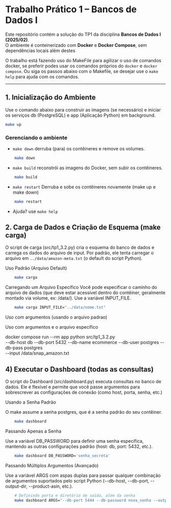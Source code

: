 # Trabalho Prático 1 – Bancos de Dados I

Este repositório contém a solução do TP1 da disciplina 
**Bancos de Dados I (2025/02)**.  
O ambiente é conteinerizado com **Docker** e **Docker Compose**, 
sem dependências locais além destes

O trabalho está fazendo uso do MakeFile para agilizar o uso de comandos docker,
se preferir podes usar os comandos próprios do ```docker``` e ```docker compose```.
Ou siga os passos abaixo com o Makefile, se desejar use o ```make help``` para
ajuda com os comandos.

---
## 1. Inicialização do Ambiente
   Use o comando abaixo para construir as imagens (se necessário) e iniciar os serviços db (PostgreSQL) e app (Aplicação Python) em background.
   ```bash 
   make up
   ```

### Gerenciando o ambiente
- `make down` derruba (para) os contêineres e remove os volumes.
```bash
    make down
```
- `make build` reconstrói as imagens do Docker, sem subir os contêineres.
```bash
    make build
```
- `make restart` Derruba e sobe os contêineres novamente (make up e make down)
```bash
    make restart
```
- Ajuda? use `make help`

## 2. Carga de Dados e Criação de Esquema (make carga)
O script de carga (src/tp1_3.2.py) cria o esquema do banco de dados e carrega os dados do arquivo de input. 
Por padrão, ele tenta carregar o arquivo em ```../data/amazon-meta.txt``` (o default do script Python).

Uso Padrão (Arquivo Default)
```bash
    make carga
```
Carregando um Arquivo Específico
Você pode especificar o caminho do arquivo de dados (que deve estar acessível dentro do contêiner, 
geralmente montado via volume, ex: /data/). Use a variável INPUT_FILE.
```bash
    make carga INPUT_FILE="../data/nome.txt"
```
Uso com argumentos (usando o arquivo padrao)

Uso com argumentos e o arquivo específico

docker compose run --rm app python src/tp1_3.2.py \
--db-host db --db-port 5432 --db-name ecommerce --db-user postgres --db-pass postgres \
--input /data/snap_amazon.txt

## 4) Executar o Dashboard (todas as consultas)
O script do Dashboard (src/dashboard.py) executa consultas no banco de dados. 
Ele é flexível e permite que você passe argumentos para sobrescrever as configurações de conexão 
(como host, porta, senha, etc.)

Usando a Senha Padrão

O make assume a senha postgres, que é a senha padrão do seu contêiner.
```bash
    make dashboard
```

Passando Apenas a Senha

Use a variável DB_PASSWORD para definir uma senha específica, mantendo as outras configurações padrão 
(host: db, port: 5432, etc.).
```bash
    make dashboard DB_PASSWORD='senha_secreta'
```

Passando Múltiplos Argumentos (Avançado)

Use a variável ARGS com aspas duplas para passar qualquer combinação de argumentos suportados 
pelo script Python (--db-host, --db-port, --output-dir, --product-asin, etc.).

```bash
    # Definindo porta e diretório de saída, além da senha
    make dashboard ARGS="--db-port 5444 --db-password nova_senha --output-dir /app/custom_out"
```